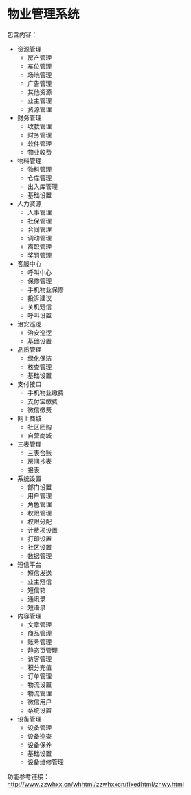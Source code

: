 物业管理系统
==============================================

包含内容：

+ 资源管理
    + 房产管理
    + 车位管理
    + 场地管理
    + 广告管理
    + 其他资源
    + 业主管理
    + 资源管理
+ 财务管理
    + 收款管理
    + 财务管理
    + 软件管理
    + 物业收费
+ 物料管理
    + 物料管理
    + 仓库管理
    + 出入库管理
    + 基础设置
+ 人力资源
    + 人事管理
    + 社保管理
    + 合同管理
    + 调动管理
    + 离职管理
    + 奖罚管理
+ 客服中心
    + 呼叫中心
    + 保修管理
    + 手机物业保修
    + 投诉建议
    + 关机短信
    + 呼叫设置
+ 治安巡逻
    + 治安巡逻
    + 基础设置
+ 品质管理
    + 绿化保洁
    + 核查管理
    + 基础设置
+ 支付接口    
    + 手机物业缴费
    + 支付宝缴费
    + 微信缴费
+ 网上商城
    + 社区团购
    + 自营商城
+ 三表管理    
    + 三表台账
    + 房间抄表
    + 报表
+ 系统设置
    + 部门设置
    + 用户管理
    + 角色管理
    + 权限管理
    + 权限分配
    + 计费项设置
    + 打印设置
    + 社区设置
    + 数据管理
+ 短信平台
    + 短信发送
    + 业主短信
    + 短信箱
    + 通讯录
    + 短语录
+ 内容管理
    + 文章管理
    + 商品管理
    + 账号管理
    + 静态页管理
    + 访客管理
    + 积分充值
    + 订单管理
    + 物流设置
    + 物流管理
    + 微信用户
    + 系统设置
+ 设备管理
    + 设备管理
    + 设备巡查
    + 设备保养
    + 基础设置
    + 设备维修管理


功能参考链接： http://www.zzwhxx.cn/whhtml/zzwhxxcn/fixedhtml/zhwy.html






